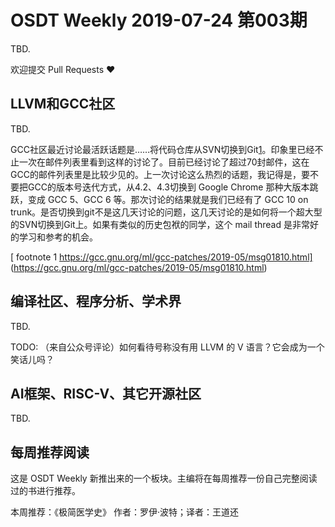 # OSDT Weekly 2019-07-24 第003期

TBD.

欢迎提交 Pull Requests ❤️

## LLVM和GCC社区

TBD.

GCC社区最近讨论最活跃话题是……将代码仓库从SVN切换到Git[1](https://gcc.gnu.org/ml/gcc-patches/2019-05/msg01810.html)。印象里已经不止一次在邮件列表里看到这样的讨论了。目前已经讨论了超过70封邮件，这在GCC的邮件列表里是比较少见的。上一次讨论这么热烈的话题，我记得是，要不要把GCC的版本号迭代方式，从4.2、4.3切换到 Google Chrome 那种大版本跳跃，变成 GCC 5、GCC 6 等。那次讨论的结果就是我们已经有了 GCC 10 on trunk。是否切换到git不是这几天讨论的问题，这几天讨论的是如何将一个超大型的SVN切换到Git上。如果有类似的历史包袱的同学，这个 mail thread 是非常好的学习和参考的机会。

[ footnote 1 https://gcc.gnu.org/ml/gcc-patches/2019-05/msg01810.html]
(https://gcc.gnu.org/ml/gcc-patches/2019-05/msg01810.html)

## 编译社区、程序分析、学术界

TBD.

TODO: （来自公众号评论）如何看待号称没有用 LLVM 的 V 语言？它会成为一个笑话儿吗？

## AI框架、RISC-V、其它开源社区

TBD.

## 每周推荐阅读

这是 OSDT Weekly 新推出来的一个板块。主编将在每周推荐一份自己完整阅读过的书进行推荐。

本周推荐：《极简医学史》 作者：罗伊·波特；译者：王道还
